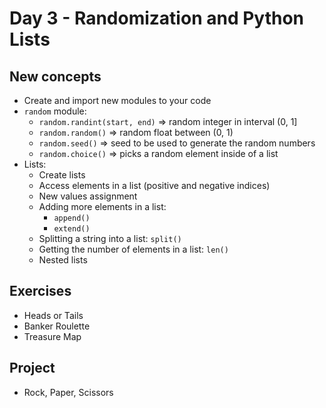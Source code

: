 # Day 3 - Randomization and Python Lists

## New concepts

- Create and import new modules to your code
- `random` module:
  - `random.randint(start, end)` => random integer in interval (0, 1]
  - `random.random()` => random float between (0, 1)
  - `random.seed()` => seed to be used to generate the random numbers
  - `random.choice()` => picks a random element inside of a list
- Lists:
  - Create lists
  - Access elements in a list (positive and negative indices)
  - New values assignment
  - Adding more elements in a list:
    - `append()`
    - `extend()`
  - Splitting a string into a list: `split()`
  - Getting the number of elements in a list: `len()`
  - Nested lists

## Exercises

- Heads or Tails
- Banker Roulette
- Treasure Map

## Project

- Rock, Paper, Scissors
